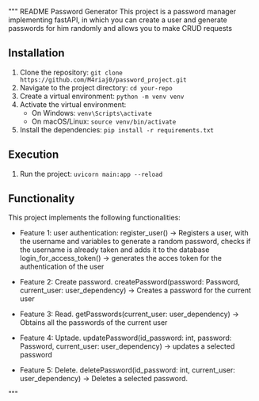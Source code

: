 """
README Password Generator
This project is a password manager implementing fastAPI, in which you can create a user and generate passwords for him randomly and allows you to make CRUD requests

## Installation
1. Clone the repository: `git clone https://github.com/M4riaj0/password_project.git`
2. Navigate to the project directory: `cd your-repo`
3. Create a virtual environment: `python -m venv venv`
4. Activate the virtual environment:
    - On Windows: `venv\Scripts\activate`
    - On macOS/Linux: `source venv/bin/activate`
5. Install the dependencies: `pip install -r requirements.txt`

## Execution
1. Run the project: `uvicorn main:app --reload`

## Functionality
This project implements the following functionalities:
- Feature 1: user authentication:
    register_user() -> Registers a user, with the username and variables to generate a random password, checks if the username is already taken and adds it to the database
    login_for_access_token() ->  generates the acces token for the authentication of the user

- Feature 2: Create password.
    createPassword(password: Password, current_user: user_dependency) -> Creates a password for the current user

- Feature 3: Read.
    getPasswords(current_user: user_dependency) -> Obtains all the passwords of the current user

- Feature 4: Uptade.
    updatePassword(id_password: int, password: Password, current_user: user_dependency) -> updates a selected password
    
- Feature 5: Delete.
    deletePassword(id_password: int, current_user: user_dependency) -> Deletes a selected password.

"""
